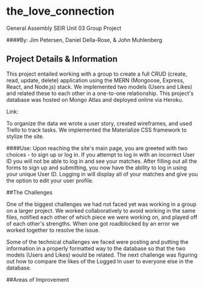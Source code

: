 # the_love_connection
General Assembly SEIR Unit 03 Group Project

####By: Jim Petersen, Daniel Della-Rose, & John Muhlenberg


## Project Details & Information

  This project entailed working with a group to create a full CRUD (create, read, update, delete) application using the MERN (Mongoose, Express, React, and Node.js) stack. We implemented two models (Users and Likes) and related these to each other in a one-to-one relationship. This project's database was hosted on Mongo Atlas and deployed online via Heroku.

  Link:

  To organize the data we wrote a user story, created wireframes, and used Trello to track tasks. We implemented the Materialize CSS framework to stylize the site.

####Use:
  Upon reaching the site's main page, you are greeted with two choices - to sign up or log in. If you attempt to log in with an incorrect User ID you will not be able to log in and see your matches. After filling out all the forms to sign up and submitting, you now have the ability to log in using your unique User ID. Logging in will display all of your matches and give you the option to edit your user profile.


##The Challenges

  One of the biggest challenges we had not faced yet was working in a group on a larger project. We worked collaboratively to avoid working in the same files, notified each other of which piece we were working on, and played off of each other's strengths. When one got roadblocked by an error we worked together to resolve the issue.

  Some of the technical challenges we faced were posting and putting the information in a properly formatted way to the database so that the two models (Users and Likes) would be related. The next challenge was figuring out how to compare the likes of the Logged In user to everyone else in the database.


##Areas of Improvement
